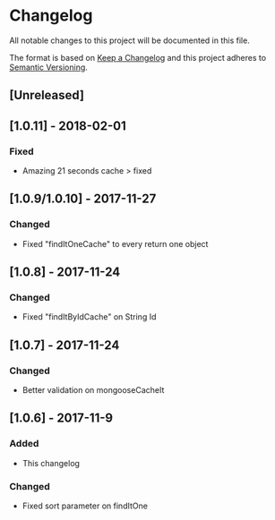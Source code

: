 # Changelog
All notable changes to this project will be documented in this file.

The format is based on [Keep a Changelog](http://keepachangelog.com/en/1.0.0/)
and this project adheres to [Semantic Versioning](http://semver.org/spec/v2.0.0.html).

## [Unreleased]

## [1.0.11] - 2018-02-01
### Fixed
- Amazing 21 seconds cache > fixed

## [1.0.9/1.0.10] - 2017-11-27
### Changed
- Fixed "findItOneCache" to every return one object

## [1.0.8] - 2017-11-24
### Changed
- Fixed "findItByIdCache" on String Id

## [1.0.7] - 2017-11-24
### Changed
- Better validation on mongooseCacheIt

## [1.0.6] - 2017-11-9
### Added
- This changelog

### Changed
- Fixed sort parameter on findItOne